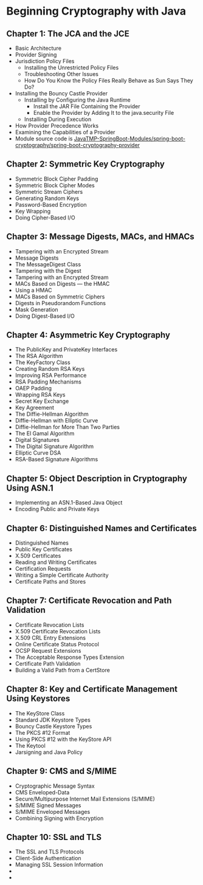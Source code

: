 # Beginning Cryptography with Java

## Chapter 1: The JCA and the JCE
- Basic Architecture
- Provider Signing
- Jurisdiction Policy Files
    - Installing the Unrestricted Policy Files
    - Troubleshooting Other Issues
    - How Do You Know the Policy Files Really Behave as Sun Says They Do?
- Installing the Bouncy Castle Provider
    - Installing by Configuring the Java Runtime
        - Install the JAR File Containing the Provider
        - Enable the Provider by Adding It to the java.security File
    - Installing During Execution
- How Provider Precedence Works
- Examining the Capabilities of a Provider
- Module source code is [JavaTMP-SpringBoot-Modules/spring-boot-cryptography/spring-boot-cryptography-provider](JavaTMP-SpringBoot-Modules/spring-boot-cryptography/spring-boot-cryptography-provider)

## Chapter 2: Symmetric Key Cryptography
- Symmetric Block Cipher Padding
- Symmetric Block Cipher Modes
- Symmetric Stream Ciphers
- Generating Random Keys
- Password-Based Encryption
- Key Wrapping
- Doing Cipher-Based I/O

## Chapter 3: Message Digests, MACs, and HMACs 
- Tampering with an Encrypted Stream
- Message Digests
- The MessageDigest Class
- Tampering with the Digest
- Tampering with an Encrypted Stream
- MACs Based on Digests — the HMAC
- Using a HMAC
- MACs Based on Symmetric Ciphers
- Digests in Pseudorandom Functions
- Mask Generation
- Doing Digest-Based I/O

## Chapter 4: Asymmetric Key Cryptography
- The PublicKey and PrivateKey Interfaces
- The RSA Algorithm
- The KeyFactory Class
- Creating Random RSA Keys
- Improving RSA Performance
- RSA Padding Mechanisms
- OAEP Padding
- Wrapping RSA Keys
- Secret Key Exchange
- Key Agreement
- The Diffie-Hellman Algorithm
- Diffie-Hellman with Elliptic Curve
- Diffie-Hellman for More Than Two Parties
- The El Gamal Algorithm
- Digital Signatures
- The Digital Signature Algorithm
- Elliptic Curve DSA
- RSA-Based Signature Algorithms

## Chapter 5: Object Description in Cryptography Using ASN.1
- Implementing an ASN.1-Based Java Object
- Encoding Public and Private Keys

## Chapter 6: Distinguished Names and Certificates
- Distinguished Names
- Public Key Certificates
- X.509 Certificates
- Reading and Writing Certificates
- Certification Requests
- Writing a Simple Certificate Authority
- Certificate Paths and Stores

## Chapter 7: Certificate Revocation and Path Validation
- Certificate Revocation Lists
- X.509 Certificate Revocation Lists
- X.509 CRL Entry Extensions
- Online Certificate Status Protocol
- OCSP Request Extensions
- The Acceptable Response Types Extension
- Certificate Path Validation
- Building a Valid Path from a CertStore

## Chapter 8: Key and Certificate Management Using Keystores
- The KeyStore Class
- Standard JDK Keystore Types
- Bouncy Castle Keystore Types
- The PKCS #12 Format
- Using PKCS #12 with the KeyStore API
- The Keytool
- Jarsigning and Java Policy

## Chapter 9: CMS and S/MIME
- Cryptographic Message Syntax
- CMS Enveloped-Data
- Secure/Multipurpose Internet Mail Extensions (S/MIME)
- S/MIME Signed Messages
- S/MIME Enveloped Messages
- Combining Signing with Encryption

## Chapter 10: SSL and TLS
- The SSL and TLS Protocols
- Client-Side Authentication
- Managing SSL Session Information
- 
- 

## 











